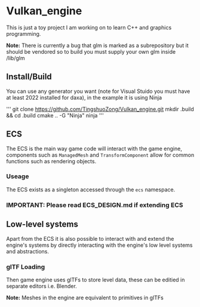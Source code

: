 # Vulkan_engine

This is just a toy project I am working on to learn C++ and graphics programming.

**Note:** There is currently a bug that glm is marked as a subrepository but it should be vendored so to build you must supply your own glm inside /lib/glm

## Install/Build

You can use any generator you want (note for Visual Stuido you must have at least 2022 installed for daxa), in the example it is using Ninja

'''
git clone https://github.com/TingshuoZong/Vulkan_engine.git
mkdir .build && cd .build
cmake .. -G "Ninja"
ninja
'''

## ECS

The ECS is the main way game code will interact with the game engine, components such as `ManagedMesh` and `TransformComponent` allow for common functions such as rendering objects.

### Useage

The ECS exists as a singleton accessed through the `ecs` namespace.

### **IMPORTANT:** Please read ECS_DESIGN.md if extending ECS

## Low-level systems

Apart from the ECS it is also possible to interact with and extend the engine's systems by directly interacting with the engine's low level systems and abstractions.

### glTF Loading

Then game engine uses glTFs to store level data, these can be editied in separate editors i.e. Blender.

**Note:** Meshes in the engine are equivalent to primitives in glTFs
